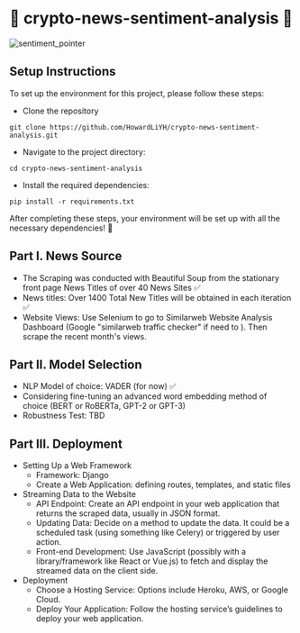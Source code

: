 # 🐂 crypto-news-sentiment-analysis 🐻

![sentiment_pointer](https://camo.githubusercontent.com/fd0f81957c4db8f54e6b0069be9ce68ab497c795813e1c14bc2c62d79df6469e/68747470733a2f2f7777772e6d61726b65746d6f746976652e636f6d2f6d61726b65745f6d6f746976652f73656e74696d656e742d616e616c797369732e6a7067)

## Setup Instructions

To set up the environment for this project, please follow these steps:

- Clone the repository
```
git clone https://github.com/HowardLiYH/crypto-news-sentiment-analysis.git
```
- Navigate to the project directory:
```
cd crypto-news-sentiment-analysis
```
- Install the required dependencies:
```
pip install -r requirements.txt
```
After completing these steps, your environment will be set up with all the necessary dependencies! 🙆


## Part I. News Source
- The Scraping was conducted with Beautiful Soup from the stationary front page News Titles of over 40 News Sites ✅
- News titles: Over 1400 Total New Titles will be obtained in each iteration ✅
- Website Views: Use Selenium to go to Similarweb Website Analysis Dashboard (Google "similarweb traffic checker" if need to ). Then scrape the recent month's views.

## Part II. Model Selection
- NLP Model of choice: VADER (for now) ✅
- Considering fine-tuning an advanced word embedding method of choice (BERT or RoBERTa, GPT-2 or GPT-3)
- Robustness Test: TBD


## Part III. Deployment
- Setting Up a Web Framework
     - Framework: Django
     - Create a Web Application: defining routes, templates, and static files
- Streaming Data to the Website
     - API Endpoint: Create an API endpoint in your web application that returns the scraped data, usually in JSON format.
     - Updating Data: Decide on a method to update the data. It could be a scheduled task (using something like Celery) or triggered by user action.
     - Front-end Development: Use JavaScript (possibly with a library/framework like React or Vue.js) to fetch and display the streamed data on the client side.
- Deployment
     - Choose a Hosting Service: Options include Heroku, AWS, or Google Cloud.
     - Deploy Your Application: Follow the hosting service’s guidelines to deploy your web application.
